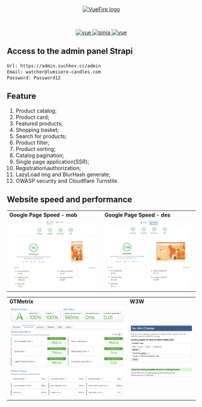    <p align="center">
      <a href="https://vuefire.vuejs.org" target="_blank" rel="noopener noreferrer">
         <img width="100" src="https://vuefire.vuejs.org/logo.svg" alt="VueFire logo" />
      </a>
   </p>
   <br />
   <p align="center">
      <a href="https://github.com/vuejs/vue">
         <img src="https://img.shields.io/badge/nuxt-3.11.1-brightgreen.svg" alt="vue" />
      </a>
      <a href="https://github.com/vuejs/pinia">
         <img src="https://img.shields.io/badge/pinia-2.1.7-brightgreen.svg" alt="pinia" />
      </a>
      <a href="https://github.com/vuejs/vue">
         <img src="https://img.shields.io/badge/strapi-4.21.0-brightgreen.svg" alt="vue" />
      </a>
   </p>

## Access to the admin panel Strapi

```
Url: https://admin.suchkov.cc/admin
Email: watcher@lumiiere-candles.com
Password: Password12
```

## Feature

1. Product catalog;
2. Product card;
3. Featured products;
4. Shopping basket;
5. Search for products;
6. Product filter;
7. Product sorting;
8. Catalog pagination;
9. Single page application(SSR);
10. Registration\authorization;
11. LazyLoad img and BlurHash generate;
12. OWASP security and  Cloudflare Turnstile.

## Website speed and performance

<table>
       <tr>
         <td><b>Google Page Speed - mob</b></td>
         <td><b>Google Page Speed - des</b></td>
      </tr>
   <tr>
      <td>
         <img src="./src/assets/img/md/mob.jpg" alt="Картинка мобильного" title="Картинка" />
      </td>
      <td>
         <img src="./src/assets/img/md/des-1.jpg" alt="Картинка компьютера" title="Картинка" />
      </td>
   </tr>
</table>

   <table>
      <tr>
         <td><b>GTMetrix</b></td>
         <td><b>W3W</b></td>
      </tr>
      <tr>
         <td>
            <img src="./src/assets/img/md/gt.jpg" alt="Картинка" />
         </td>
         <td>
            <img src="./src/assets/img/md/w3w.jpg" alt="Картинка" />
         </td>
      </tr>
   </table>
